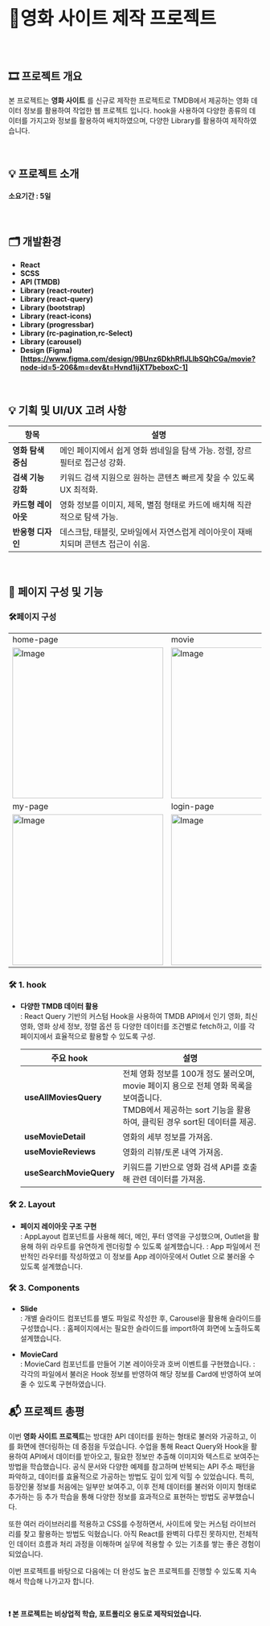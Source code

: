 <h1 style="font-size: 36px; font-weight: bold; margin-bottom: 0.8em;"> 🎥영화 사이트 제작 프로젝트</h1>

<br>

## 🎞 프로젝트 개요

본 프로젝트는 **영화 사이트** 를 신규로 제작한 프로젝트로 TMDB에서 제공하는 영화 데이터 정보를 활용하여 작업한 웹 프로젝트 입니다.
hook을 사용하여 다양한 종류의 데이터를 가지고와 정보를 활용하여 배치하였으며, 다양한 Library를 활용하여 제작하였습니다.

<br>

## 💡 프로젝트 소개
#### 소요기간 : 5일

<br>

## 🗂️ 개발환경

- **React**
- **SCSS**
- **API (TMDB)**
- **Library (react-router)**
- **Library (react-query)**
- **Library (bootstrap)**
- **Library (react-icons)**
- **Library (progressbar)**
- **Library (rc-pagination,rc-Select)**
- **Library (carousel)**
- **Design (Figma)**
  <br>
  **[https://www.figma.com/design/9BUnz6DkhRflJLlbSQhCGa/movie?node-id=5-206&m=dev&t=Hvnd1ijXT7beboxC-1]**
  
<br>

## 💡 기획 및 UI/UX 고려 사항

| 항목 | 설명 |
|------|------|
| **영화 탐색 중심** | 메인 페이지에서 쉽게 영화 썸네일을 탐색 가능. 정렬, 장르 필터로 접근성 강화. |
| **검색 기능 강화** | 키워드 검색 지원으로 원하는 콘텐츠 빠르게 찾을 수 있도록 UX 최적화. |
| **카드형 레이아웃** | 영화 정보를 이미지, 제목, 별점 형태로 카드에 배치해 직관적으로 탐색 가능. |
| **반응형 디자인** | 데스크탑, 태블릿, 모바일에서 자연스럽게 레이아웃이 재배치되며 콘텐츠 접근이 쉬움. |

<br>

## 📌 페이지 구성 및 기능

### 🛠페이지 구성
<table>
  <tr>
    <td>home-page</td>
    <td>movie</td>
    <td>detail-page</td>
  </tr>
  <tr>
    <td valign="top">
      <img width="300" alt="Image" src="https://github.com/user-attachments/assets/369cefb9-997e-4597-8ada-d7f4836d49dc" />
    </td>
    <td valign="top">
      <img width="300" alt="Image" src="https://github.com/user-attachments/assets/73780ae5-7972-4692-8f6a-d00f66076605" />
    </td>
    <td valign="top">
      <img width="300" alt="Image" src="https://github.com/user-attachments/assets/0e49e34f-f0e2-4809-a5e6-2fe70090c2c7" />
    </td>
  </tr>
  <tr>
    <td>my-page</td>
    <td>login-page</td>
    <td>404 page</td>
  </tr>
    <tr>
    <td valign="top">
      <img width="300" alt="Image" src="https://github.com/user-attachments/assets/6e6f9d57-5d05-4600-b505-6384a0487b36" />
    </td>
    <td valign="top">
      <img width="300" alt="Image" src="https://github.com/user-attachments/assets/92686472-9fa2-42d1-a55a-ddfc8d90a6e1" />
    </td>
    <td valign="top">
      <img width="300" alt="Image" src="https://github.com/user-attachments/assets/f5ee3c25-cec4-403d-a979-ad04d2d201cc" />
    </td>
  </tr>
</table>

### 🛠 1. hook
- **다양한 TMDB 데이터 활용**  
  : React Query 기반의 커스텀 Hook을 사용하여 TMDB API에서 인기 영화, 최신 영화, 영화 상세 정보, 정렬 옵션 등 다양한 데이터를 조건별로 fetch하고, 이를 각 페이지에서 효율적으로 활용할 수 있도록 구성.
  
  | 주요 hook | 설명 |
  |------|------|
  | **useAllMoviesQuery** | 전체 영화 정보를 100개 정도 불러오며, movie 페이지 용으로 전체 영화 목록을 보여줍니다. <br>TMDB에서 제공하는 sort 기능을 활용하여, 클릭된 경우 sort된 데이터를 제공. |
  | **useMovieDetail** | 영화의 세부 정보를 가져옴. |
  | **useMovieReviews** | 영화의 리뷰/토론 내역 가져옴. |
  | **useSearchMovieQuery** | 키워드를 기반으로 영화 검색 API를 호출해 관련 데이터를 가져옴. |


### 🛠 2. Layout
- **페이지 레이아웃 구조 구현**  
  : AppLayout 컴포넌트를 사용해 헤더, 메인, 푸터 영역을 구성했으며, Outlet을 활용해 하위 라우트를 유연하게 렌더링할 수 있도록 설계했습니다.
  : App 파일에서 전반적인 라우터를 작성하였고 이 정보를 App 레이아웃에서 Outlet 으로 불러올 수 있도록 설계했습니다.

### 🛠 3. Components
- **Slide**  
  : 개별 슬라이드 컴포넌트를 별도 파일로 작성한 후, Carousel을 활용해 슬라이드를 구성했습니다. 
  : 홈페이지에서는 필요한 슬라이드를 import하여 화면에 노출하도록 설계했습니다.
  
- **MovieCard**  
  : MovieCard 컴포넌트를 만들어 기본 레이아웃과 호버 이벤트를 구현했습니다.
  : 각각의 파일에서 불러온 Hook 정보를 반영하여 해당 정보를 Card에 반영하여 보여줄 수 있도록 구현하였습니다.

## 📬 프로젝트 총평

이번 **영화 사이트 프로젝트**는 방대한 API 데이터를 원하는 형태로 불러와 가공하고, 이를 화면에 렌더링하는 데 중점을 두었습니다.
수업을 통해 React Query와 Hook을 활용하여 API에서 데이터를 받아오고, 필요한 정보만 추출해 이미지와 텍스트로 보여주는 방법을 학습했습니다.
공식 문서와 다양한 예제를 참고하며 반복되는 API 주소 패턴을 파악하고, 데이터를 효율적으로 가공하는 방법도 깊이 있게 익힐 수 있었습니다.
특히, 등장인물 정보를 처음에는 일부만 보여주고, 이후 전체 데이터를 불러와 이미지 형태로 추가하는 등 추가 학습을 통해 다양한 정보를 효과적으로 표현하는 방법도 공부했습니다.

또한 여러 라이브러리를 적용하고 CSS를 수정하면서, 사이트에 맞는 커스텀 라이브러리를 찾고 활용하는 방법도 익혔습니다.
아직 React를 완벽히 다루진 못하지만, 전체적인 데이터 흐름과 처리 과정을 이해하며 실무에 적용할 수 있는 기초를 쌓는 좋은 경험이 되었습니다.

이번 프로젝트를 바탕으로 다음에는 더 완성도 높은 프로젝트를 진행할 수 있도록 지속해서 학습해 나가고자 합니다.

<br>

**❗ 본 프로젝트는 비상업적 학습, 포트폴리오 용도로 제작되었습니다.**
